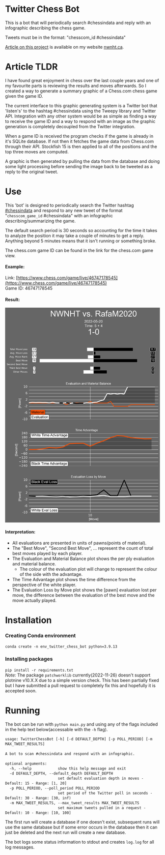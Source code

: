 # Twitter Chess Bot

This is a bot that will periodically search #chessindata and reply with an infographic describing the chess game.

Tweets must be in the format: 
"chesscom\_id #chessindata"

[Article on this project](http://nwnht.ca/projects/twitter_chess/twitter_chess.html) is available on my website [nwnht.ca](http://nwnht.ca).

# Article TLDR
I have found great enjoyment in chess over the last couple years and one of my favourite parts is reviewing the results and moves afterwards.  So I created a way to generate a summary graphic of a Chess.com chess game given the game ID.  

The current interface to this graphic generating system is a Twitter bot that 'listen's' to the hashtag #chessindata using the Tweepy library and Twitter API.  Integration with any other system would be as simple as finding a way to receive the game ID and a way to respond with an image as the graphic generation is completely decoupled from the Twitter integration.  

When a game ID is received the program checks if the game is already in it's SQLite database.  If not then it fetches the game data from Chess.com through their API.  Stockfish 15 is then applied to all of the positions and the top three moves are computed.  

A graphic is then generated by pulling the data from the database and doing some light processing before sending the image back to be tweeted as a reply to the original tweet.  

# Use
This 'bot' is designed to periodically search the Twitter hashtag [#chessindata](https://twitter.com/search?q=chessindata) and respond to any new tweet of the format "`chesscom_game_id` #chessindata" with an infographic describing/summarizing the game.

The default search period is 30 seconds so accounting for the time it takes to analyze the position it may take a couple of minutes to get a reply.  Anything beyond 5 minutes means that it isn't running or something broke.

The chess.com game ID can be found in the link for the chess.com game view.  
#### Example:  
Link: [https://www.chess.com/game/live/46747178545](https://www.chess.com/game/live/46747178545)  
Game ID: 46747178545  

#### Result:
![46747178545 Result](docs/images/46747178545.jpeg)

#### Interpretation:
- All evaluations are presented in units of pawns(points of material).
- The "Best Move", "Second Best Move", ... represent the count of total best moves played by each player.
- The Evaluation and Material Balance plot shows the per ply evaluation and material balance.
  - The colour of the evaluation plot will change to represent the colour of the side with the advantage.
- The Time Advantage plot shows the time difference from the perspective of the white player.
- The Evaluation Loss by Move plot shows the [pawn] evaluation lost per move, the difference between the evaluation of the best move and the move actually played.

# Installation
### Creating Conda environment
```conda create -n env_twitter_chess_bot python=3.9.13```
### Installing packages
```pip install -r requirements.txt```  
_Note:_ The package `patchworklib` currently(2022-11-26) doesn't support plotnine v10.X.X due to a simple version check.  This has been partially fixed but I have submitted a pull request to completely fix this and hopefully it is accepted soon.

# Running
The bot can be run with `python main.py` and using any of the flags included in the help text below(accessable with the `-h` flag).

```
usage: TwitterChessBot [-h] [-d DEFAULT_DEPTH] [-p POLL_PERIOD] [-m MAX_TWEET_RESULTS]

A bot to scan #chessindata and respond with an infographic.

optional arguments:
  -h, --help            show this help message and exit
  -d DEFAULT_DEPTH, --default_depth DEFAULT_DEPTH
                        set default evaluation depth in moves - Default: 15 - Range: [1, 20]
  -p POLL_PERIOD, --poll_period POLL_PERIOD
                        set period of the Twitter poll in seconds - Default: 30 - Range: [30, inf)
  -m MAX_TWEET_RESULTS, --max_tweet_results MAX_TWEET_RESULTS
                        set maximum tweets pulled in a request - Default: 10 - Range: [10, 100]
```

The first run will create a database if one doesn't exist, subsequent runs will use the same database but if some error occurs in the database then it can just be deleted and the next run will create a new database.

The bot logs some status information to stdout and creates `log.log` for all log messages.


